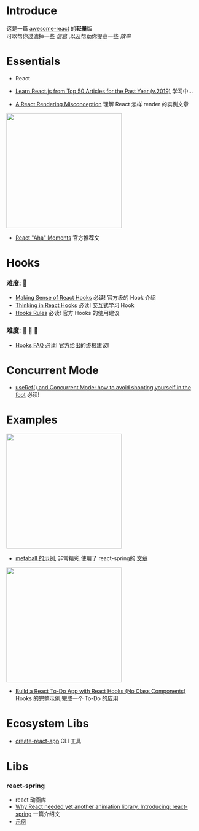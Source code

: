 # Introduce
这是一篇 [awesome-react](https://github.com/enaqx/awesome-react) 的**轻量**版  
可以帮你过滤掉一些 _信息_ ,以及帮助你提高一些 _效率_

# Essentials
* React
* [Learn React.js from Top 50 Articles for the Past Year (v.2019)](https://medium.mybridge.co/learn-react-js-from-top-50-articles-for-the-past-year-v-2019-baaacfc521c) 学习中...




* [A React Rendering Misconception](https://thoughtbot.com/blog/react-rendering-misconception) 理解 React 怎样 render 的实例文章

<img src="https://tylermcginnis.com/static/9b7a088799e5bb656d7e73cfb7a0b235/dafa1/react-aha-moments.webp" width="300" >

* [React "Aha" Moments](https://tylermcginnis.com/react-aha-moments/) 官方推荐文

# Hooks
### 难度: :hamburger:
* [Making Sense of React Hooks](https://medium.com/@dan_abramov/making-sense-of-react-hooks-fdbde8803889) 必读! 官方级的 Hook 介绍
* [Thinking in React Hooks](https://wattenberger.com/blog/react-hooks) 必读! 交互式学习 Hook
* [Hooks Rules](https://zh-hans.reactjs.org/docs/hooks-rules.html) 必读! 官方 Hooks 的使用建议

### 难度: :hamburger: :hamburger: :hamburger:
* [Hooks FAQ](https://zh-hans.reactjs.org/docs/hooks-faq.html) 必读! 官方给出的终极建议!
# Concurrent Mode
* [useRef() and Concurrent Mode: how to avoid shooting yourself in the foot](https://frontarm.com/daishi-kato/use-ref-in-concurrent-mode/) 必读!

# Examples
<img src="medias/1_7af_1QdcwQYpSxLh4rVo6w.gif" width="300" >

* [metaball 的示例](https://codesandbox.io/s/dank-wildflower-xlckb?file=/src/index.js), 非常精彩,使用了 react-spring的 [文章](https://medium.com/@drcmda/hooks-in-react-spring-a-tutorial-c6c436ad7ee4)


<img src="https://scotch-res.cloudinary.com/image/upload/w_1050,q_auto:good,f_auto/v1542128304/ztdffognvv9ct2me6wvu.jpg" width="300" >

* [Build a React To-Do App with React Hooks (No Class Components)](https://scotch.io/tutorials/build-a-react-to-do-app-with-react-hooks-no-class-components?utm_source=mybridge&utm_medium=blog&utm_campaign=read_more) Hooks 的完整示例,完成一个 To-Do 的应用


# Ecosystem Libs

* [create-react-app](https://create-react-app.dev/) CLI 工具
# Libs

### react-spring
* react 动画库
* [Why React needed yet another animation library. Introducing: react-spring](https://blog.usejournal.com/why-react-needed-yet-another-animation-library-introducing-react-spring-8212e424c5ce) 一篇介绍文
* [示例](https://codesandbox.io/s/426pvonqj0?from-embed=&file=/src/index.js:176-180)


